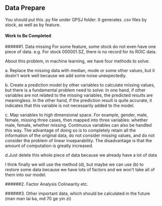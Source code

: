 ## Data Prepare
You should put this .py file under GPSJ folder. It generates .csv files by stock, as well as by feature.

#### Work to Be Completed
######1. Data missing 
  For some feature, some stock do not even have one piece of data. 
  e.g. For stock 000001.SZ, there is no record for its ROIC data.

  About this problem, in machine learning, we have four methods to solve:

  a. Replace the missing data with median, mode or some other values, but it dostn't work well because we add some noise unexpectedly.

  b. Create a prediction model by other variables to calculate missing values, but there is a fundamental problem need to solve: In one hand, if other variables are not related to the missing variables, the predicted results are meaningless. In the other hand, if the prediction result is quite accurate, it indicates that this variable is not necessarily added to the model.

  c. Map variables to high dimensional space. For example, gender, male, female, missing three cases, then mapped into three variables: whether male, female, whether missing. Continuous variables can also be handled this way. The advantage of doing so is to completely retain all the information of the original data, do not consider missing values, and do not consider the problem of linear inseparability. The disadvantage is that the amount of computation is greatly increased.

  d.Just delete this whole piece of data because we already have a lot of data

  I think finally we will use the method (d), but maybe we can use (b) to restore some data because we have lots of factors and we won't take all of them into our model.

######2. Factor Analysis
  Colinearity etc.

######3. Other important data, which should be calculated in the future (man man lai ba, md 70 ge yin zi)
